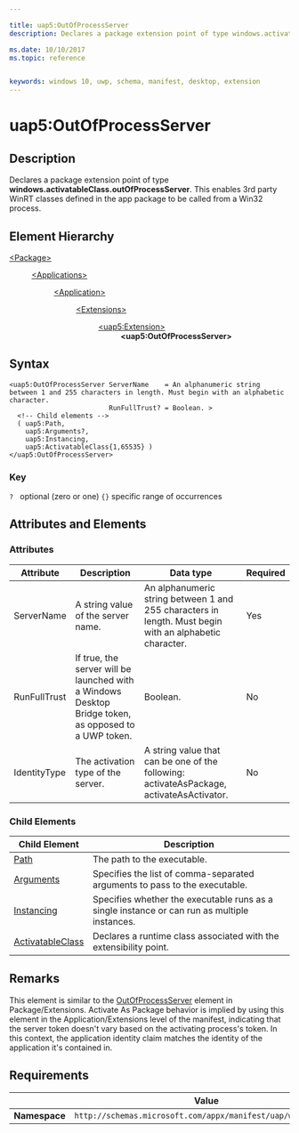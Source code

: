 ```yaml
---

title: uap5:OutOfProcessServer
description: Declares a package extension point of type windows.activatableClass.outOfProcessServer. This enables 3rd party WinRT classes defined in the app package to be called from a Win32 process.

ms.date: 10/10/2017
ms.topic: reference


keywords: windows 10, uwp, schema, manifest, desktop, extension 
---
```


# uap5:OutOfProcessServer

## Description
Declares a package extension point of type **windows.activatableClass.outOfProcessServer**. This enables 3rd party WinRT classes defined in the app package to be called from a Win32 process.

## Element Hierarchy
<dl>
<dt><a href="element-package.md">&lt;Package&gt;</a></dt>
<dd>
<dl>
<dt><a href="element-applications.md">&lt;Applications&gt;</a></dt>
<dd>
<dl>
<dt><a href="element-application.md">&lt;Application&gt;</a></dt>
<dd>
<dl>
<dt><a href="element-1-extensions.md">&lt;Extensions&gt;</a></dt>
<dd>
<dl>
<dt><a href="element-uap5-extension.md">&lt;uap5:Extension&gt;</a></dt>
<dd><b>&lt;uap5:OutOfProcessServer&gt;</b></dd>
</dl>
</dd>
</dl>
</dd>
</dl>
</dd>
</dl>
</dd>
</dl>

## Syntax
```syntax
<uap5:OutOfProcessServer ServerName    = An alphanumeric string between 1 and 255 characters in length. Must begin with an alphabetic character.
                         RunFullTrust? = Boolean. >
  <!-- Child elements -->
  ( uap5:Path,
    uap5:Arguments?,
    uap5:Instancing,
    uap5:ActivatableClass{1,65535} )
</uap5:OutOfProcessServer>
```

### Key
`?`   optional (zero or one)
`{}` specific range of occurrences

## Attributes and Elements
### Attributes
| Attribute | Description | Data type | Required |
|-----------|-------------|-----------|----------|
| ServerName | A string value of the server name. | An alphanumeric string between 1 and 255 characters in length. Must begin with an alphabetic character. | Yes |
| RunFullTrust | If true, the server will be launched with a Windows Desktop Bridge token, as opposed to a UWP token. | Boolean. | No |
| IdentityType | The activation type of the server. | A string value that can be one of the following: activateAsPackage, activateAsActivator. | No | 

### Child Elements

| Child Element | Description |
|---------------|-------------|
| [Path](element-uap5-path.md) | The path to the executable. |
| [Arguments](element-uap5-arguments.md) | Specifies the list of comma-separated arguments to pass to the executable. |
| [Instancing](element-uap5-instancing.md) | Specifies whether the executable runs as a single instance or can run as multiple instances. |
| [ActivatableClass](element-uap5-ActivatableClass.md) | Declares a runtime class associated with the extensibility point. |

## Remarks
This element is similar to the [OutOfProcessServer](element-outOfProcessServer.md) element in Package/Extensions. Activate As Package behavior is implied by using this element in the Application/Extensions level of the manifest, indicating that the server token doesn't vary based on the activating process's token. In this context, the application identity claim matches the identity of the application it's contained in.

## Requirements

|   | Value |
|--|--|
| **Namespace** | `http://schemas.microsoft.com/appx/manifest/uap/windows10/5` |
